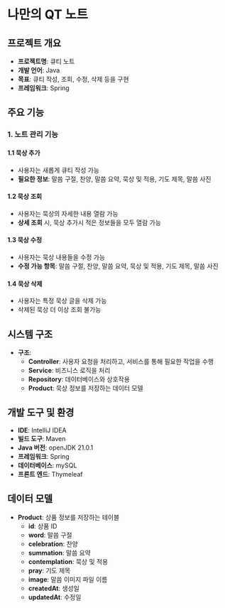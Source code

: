 # 나만의 QT 노트

## 프로젝트 개요
- **프로젝트명**: 큐티 노트
- **개발 언어**: Java
- **목표**: 큐티 작성, 조회, 수정, 삭제 등을 구현
- **프레임워크**: Spring

## 주요 기능

### 1. 노트 관리 기능
#### 1.1 묵상 추가
- 사용자는 새롭게 큐티 작성 가능
- **필요한 정보**: 말씀 구절, 찬양, 말씀 요약, 묵상 및 적용, 기도 제목, 말씀 사진

#### 1.2 묵상 조회
- 사용자는 묵상의 자세한 내용 열람 가능
- **상세 조회** 시, 묵상 추가시 적은 정보들을 모두 열람 가능

#### 1.3 묵상 수정
- 사용자는 묵상 내용들을 수정 가능
- **수정 가능 항목**: 말씀 구절, 찬양, 말씀 요약, 묵상 및 적용, 기도 제목, 말씀 사진

#### 1.4 묵상 삭제
- 사용자는 특정 묵상 글을 삭제 가능
- 삭제된 묵상 더 이상 조회 불가능

## 시스템 구조
- **구조**:
    - **Controller**: 사용자 요청을 처리하고, 서비스를 통해 필요한 작업을 수행
    - **Service**: 비즈니스 로직을 처리
    - **Repository**: 데이터베이스와 상호작용
    - **Product**: 묵상 정보를 저장하는 데이터 모델

## 개발 도구 및 환경
- **IDE**: IntelliJ IDEA
- **빌드 도구**: Maven
- **Java 버전**: openJDK 21.0.1
- **프레임워크**: Spring
- **데이터베이스**: mySQL
- **프론트 엔드**: Thymeleaf

## 데이터 모델
- **Product**: 상품 정보를 저장하는 테이블
    - **id**: 상품 ID
    - **word**: 말씀 구절
    - **celebration**: 찬양
    - **summation**: 말씀 요약
    - **contemplation**: 묵상 및 적용
    - **pray**: 기도 제목
    - **image**: 말씀 이미지 파일 이름
    - **createdAt**: 생성일
    - **updatedAt**: 수정일